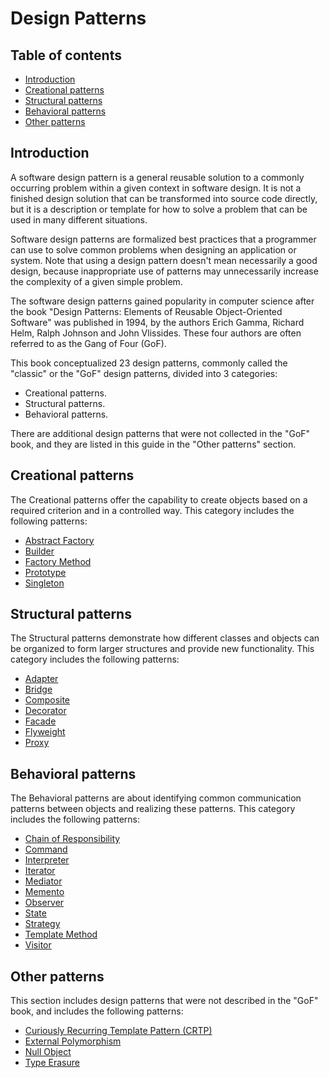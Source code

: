 # Design Patterns

## Table of contents

- [Introduction](#introduction)
- [Creational patterns](#creational-patterns)
- [Structural patterns](#structural-patterns)
- [Behavioral patterns](#behavioral-patterns)
- [Other patterns](#other-patterns)

## Introduction

A software design pattern is a general reusable solution to a commonly occurring problem within a given context in software design. It is not a finished design solution that can be transformed into source code directly, but it is a description or template for how to solve a problem that can be used in many different situations.

Software design patterns are formalized best practices that a programmer can use to solve common problems when designing an application or system. Note that using a design pattern doesn't mean necessarily a good design, because inappropriate use of patterns may unnecessarily increase the complexity of a given simple problem.

The software design patterns gained popularity in computer science after the book "Design Patterns: Elements of Reusable Object-Oriented Software" was published in 1994, by the authors Erich Gamma, Richard Helm, Ralph Johnson and John Vlissides. These four authors are often referred to as the Gang of Four (GoF).

This book conceptualized 23 design patterns, commonly called the "classic" or the "GoF" design patterns, divided into 3 categories:

- Creational patterns.
- Structural patterns.
- Behavioral patterns.

There are additional design patterns that were not collected in the "GoF" book, and they are listed in this guide in the "Other patterns" section.

## Creational patterns

The Creational patterns offer the capability to create objects based on a required criterion and in a controlled way. This category includes the following patterns:

- [Abstract Factory](./AbstractFactory/AbstractFactory.md)
- [Builder](./Builder/Builder.md)
- [Factory Method](./FactoryMethod/FactoryMethod.md)
- [Prototype](./Prototype/Prototype.md)
- [Singleton](./Singleton/Singleton.md)

## Structural patterns

The Structural patterns demonstrate how different classes and objects can be organized to form larger structures and provide new functionality. This category includes the following patterns:

- [Adapter](./Adapter/Adapter.md)
- [Bridge](./Bridge/Bridge.md)
- [Composite](./Composite/Composite.md)
- [Decorator](./Decorator/Decorator.md)
- [Facade](./Facade/Facade.md)
- [Flyweight](./Flyweight/Flyweight.md)
- [Proxy](./Proxy/Proxy.md)

## Behavioral patterns

The Behavioral patterns are about identifying common communication patterns between objects and realizing these patterns. This category includes the following patterns:

- [Chain of Responsibility](./ChainOfResponsibility/ChainOfResponsibility.md)
- [Command](./Command/Command.md)
- [Interpreter](./Interpreter/Interpreter.md)
- [Iterator](./Iterator/Iterator.md)
- [Mediator](./Mediator/Mediator.md)
- [Memento](./Memento/Memento.md)
- [Observer](./Observer/Observer.md)
- [State](./State/State.md)
- [Strategy](./Strategy/Strategy.md)
- [Template Method](./TemplateMethod/TemplateMethod.md)
- [Visitor](./Visitor/Visitor.md)

## Other patterns

This section includes design patterns that were not described in the "GoF" book, and includes the following patterns:

- [Curiously Recurring Template Pattern (CRTP)](./CRTP/CRTP.md)
- [External Polymorphism](./ExternalPolymorphism/ExternalPolymorphism.md)
- [Null Object](./NullObject/NullObject.md)
- [Type Erasure](./TypeErasure/TypeErasure.md)
